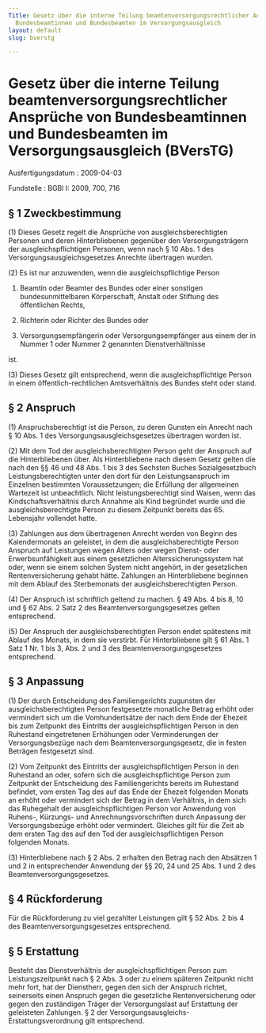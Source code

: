 ```yaml
---
Title: Gesetz über die interne Teilung beamtenversorgungsrechtlicher Ansprüche von
  Bundesbeamtinnen und Bundesbeamten im Versorgungsausgleich
layout: default
slug: bverstg

---
```


# Gesetz über die interne Teilung beamtenversorgungsrechtlicher Ansprüche von Bundesbeamtinnen und Bundesbeamten im Versorgungsausgleich (BVersTG)

Ausfertigungsdatum
:   2009-04-03

Fundstelle
:   BGBl I: 2009, 700, 716


## § 1 Zweckbestimmung

(1) Dieses Gesetz regelt die Ansprüche von ausgleichsberechtigten
Personen und deren Hinterbliebenen gegenüber den Versorgungsträgern
der ausgleichspflichtigen Personen, wenn nach § 10 Abs. 1 des
Versorgungsausgleichsgesetzes Anrechte übertragen wurden.

(2) Es ist nur anzuwenden, wenn die ausgleichspflichtige Person

1.  Beamtin oder Beamter des Bundes oder einer sonstigen
    bundesunmittelbaren Körperschaft, Anstalt oder Stiftung des
    öffentlichen Rechts,


2.  Richterin oder Richter des Bundes oder


3.  Versorgungsempfängerin oder Versorgungsempfänger aus einem der in
    Nummer 1 oder Nummer 2 genannten Dienstverhältnisse



ist.

(3) Dieses Gesetz gilt entsprechend, wenn die ausgleichspflichtige
Person in einem öffentlich-rechtlichen Amtsverhältnis des Bundes steht
oder stand.


## § 2 Anspruch

(1) Anspruchsberechtigt ist die Person, zu deren Gunsten ein Anrecht
nach § 10 Abs. 1 des Versorgungsausgleichsgesetzes übertragen worden
ist.

(2) Mit dem Tod der ausgleichsberechtigten Person geht der Anspruch
auf die Hinterbliebenen über. Als Hinterbliebene nach diesem Gesetz
gelten die nach den §§ 46 und 48 Abs. 1 bis 3 des Sechsten Buches
Sozialgesetzbuch Leistungsberechtigten unter den dort für den
Leistungsanspruch im Einzelnen bestimmten Voraussetzungen; die
Erfüllung der allgemeinen Wartezeit ist unbeachtlich. Nicht
leistungsberechtigt sind Waisen, wenn das Kindschaftsverhältnis durch
Annahme als Kind begründet wurde und die ausgleichsberechtigte Person
zu diesem Zeitpunkt bereits das 65. Lebensjahr vollendet hatte.

(3) Zahlungen aus dem übertragenen Anrecht werden von Beginn des
Kalendermonats an geleistet, in dem die ausgleichsberechtigte Person
Anspruch auf Leistungen wegen Alters oder wegen Dienst- oder
Erwerbsunfähigkeit aus einem gesetzlichen Alterssicherungssystem hat
oder, wenn sie einem solchen System nicht angehört, in der
gesetzlichen Rentenversicherung gehabt hätte. Zahlungen an
Hinterbliebene beginnen mit dem Ablauf des Sterbemonats der
ausgleichsberechtigten Person.

(4) Der Anspruch ist schriftlich geltend zu machen. § 49 Abs. 4 bis 8,
10 und § 62 Abs. 2 Satz 2 des Beamtenversorgungsgesetzes gelten
entsprechend.

(5) Der Anspruch der ausgleichsberechtigten Person endet spätestens
mit Ablauf des Monats, in dem sie verstirbt. Für Hinterbliebene gilt §
61 Abs. 1 Satz 1 Nr. 1 bis 3, Abs. 2 und 3 des
Beamtenversorgungsgesetzes entsprechend.


## § 3 Anpassung

(1) Der durch Entscheidung des Familiengerichts zugunsten der
ausgleichsberechtigten Person festgesetzte monatliche Betrag erhöht
oder vermindert sich um die Vomhundertsätze der nach dem Ende der
Ehezeit bis zum Zeitpunkt des Eintritts der ausgleichspflichtigen
Person in den Ruhestand eingetretenen Erhöhungen oder Verminderungen
der Versorgungsbezüge nach dem Beamtenversorgungsgesetz, die in festen
Beträgen festgesetzt sind.

(2) Vom Zeitpunkt des Eintritts der ausgleichspflichtigen Person in
den Ruhestand an oder, sofern sich die ausgleichspflichtige Person zum
Zeitpunkt der Entscheidung des Familiengerichts bereits im Ruhestand
befindet, vom ersten Tag des auf das Ende der Ehezeit folgenden Monats
an erhöht oder vermindert sich der Betrag in dem Verhältnis, in dem
sich das Ruhegehalt der ausgleichspflichtigen Person vor Anwendung von
Ruhens-, Kürzungs- und Anrechnungsvorschriften durch Anpassung der
Versorgungsbezüge erhöht oder vermindert. Gleiches gilt für die Zeit
ab dem ersten Tag des auf den Tod der ausgleichspflichtigen Person
folgenden Monats.

(3) Hinterbliebene nach § 2 Abs. 2 erhalten den Betrag nach den
Absätzen 1 und 2 in entsprechender Anwendung der §§ 20, 24 und 25 Abs.
1 und 2 des Beamtenversorgungsgesetzes.


## § 4 Rückforderung

Für die Rückforderung zu viel gezahlter Leistungen gilt § 52 Abs. 2
bis 4 des Beamtenversorgungsgesetzes entsprechend.


## § 5 Erstattung

Besteht das Dienstverhältnis der ausgleichspflichtigen Person zum
Leistungszeitpunkt nach § 2 Abs. 3 oder zu einem späteren Zeitpunkt
nicht mehr fort, hat der Dienstherr, gegen den sich der Anspruch
richtet, seinerseits einen Anspruch gegen die gesetzliche
Rentenversicherung oder gegen den zuständigen Träger der
Versorgungslast auf Erstattung der geleisteten Zahlungen. § 2 der
Versorgungsausgleichs-Erstattungsverordnung gilt entsprechend.

